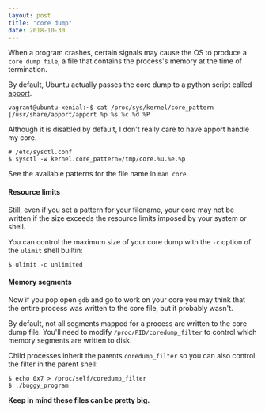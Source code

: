 ```yaml
---
layout: post
title: "core dump"
date: 2018-10-30
---
```


When a program crashes, certain signals may cause the OS to produce a
`core dump file`, a file that contains the process's memory at the time of
termination.

By default, Ubuntu actually passes the core dump to a python script called
[apport][1].

```shell
vagrant@ubuntu-xenial:~$ cat /proc/sys/kernel/core_pattern
|/usr/share/apport/apport %p %s %c %d %P
```

Although it is disabled by default, I don't really care to have apport handle
my core.


```shell
# /etc/sysctl.conf
$ sysctl -w kernel.core_pattern=/tmp/core.%u.%e.%p
```

See the available patterns for the file name in `man core`.

#### Resource limits

Still, even if you set a pattern for your filename, your core may not be
written if the size exceeds the resource limits imposed by your system or
shell.

You can control the maximum size of your core dump with the `-c` option of the
`ulimit` shell builtin:

```shell
$ ulimit -c unlimited
```

#### Memory segments

Now if you pop open `gdb` and go to work on your core you may think that the
entire process was written to the core file, but it probably wasn't.

By default, not all segments mapped for a process are written to the core dump
file. You'll need to modify `/proc/PID/coredump_filter` to control which
memory segments are written to disk.

Child processes inherit the parents `coredump_filter` so you can also control
the filter in the parent shell:

```shell
$ echo 0x7 > /proc/self/coredump_filter
$ ./buggy_program
```

__Keep in mind these files can be pretty big.__

[1]: https://wiki.ubuntu.com/Apport
